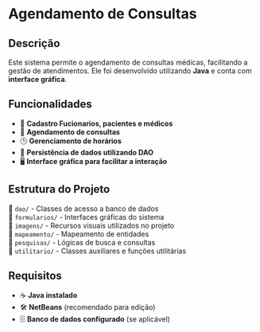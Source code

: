 # Agendamento de Consultas

## Descrição
Este sistema permite o agendamento de consultas médicas, facilitando a gestão de atendimentos. Ele foi desenvolvido utilizando **Java** e conta com **interface gráfica**.

## Funcionalidades
- 📌 **Cadastro Fucionarios, pacientes e médicos**
- 📅 **Agendamento de consultas**
- 🕒 **Gerenciamento de horários**
- 💾 **Persistência de dados utilizando DAO**
- 🖥 **Interface gráfica para facilitar a interação**

## Estrutura do Projeto
📂 `dao/` - Classes de acesso a banco de dados  
📂 `formularios/` - Interfaces gráficas do sistema  
📂 `imagens/` - Recursos visuais utilizados no projeto  
📂 `mapeamento/` - Mapeamento de entidades  
📂 `pesquisas/` - Lógicas de busca e consultas  
📂 `utilitario/` - Classes auxiliares e funções utilitárias  

## Requisitos
- ☕ **Java instalado**
- 🛠 **NetBeans** (recomendado para edição)
- 🗄 **Banco de dados configurado** (se aplicável) 

